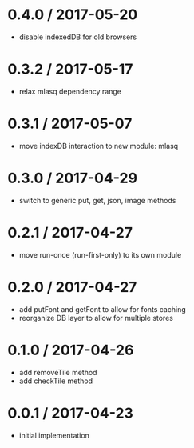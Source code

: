 
0.4.0 / 2017-05-20
==================

 * disable indexedDB for old browsers

0.3.2 / 2017-05-17
==================

 * relax mlasq dependency range

0.3.1 / 2017-05-07
==================

 * move indexDB interaction to new module: mlasq

0.3.0 / 2017-04-29
==================

 * switch to generic put, get, json, image methods

0.2.1 / 2017-04-27
==================

 * move run-once (run-first-only) to its own module

0.2.0 / 2017-04-27
==================

 * add putFont and getFont to allow for fonts caching
 * reorganize DB layer to allow for multiple stores

0.1.0 / 2017-04-26
==================

 * add removeTile method
 * add checkTile method

0.0.1 / 2017-04-23
==================

 * initial implementation
